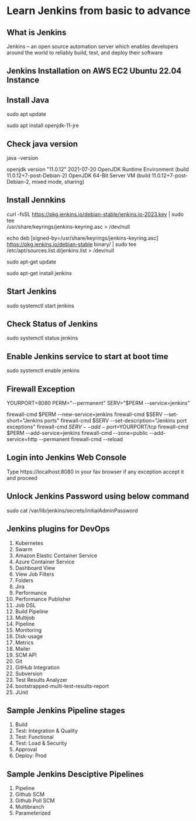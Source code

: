 # Learn Jenkins from basic to advance

## What is Jenkins

Jenkins – an open source automation server which enables developers around the world to reliably build, test, and deploy their software

## Jenkins Installation on AWS EC2 Ubuntu 22.04 Instance

## Install Java

sudo apt update

sudo apt install openjdk-11-jre

## Check java version

java -version

openjdk version "11.0.12" 2021-07-20
OpenJDK Runtime Environment (build 11.0.12+7-post-Debian-2)
OpenJDK 64-Bit Server VM (build 11.0.12+7-post-Debian-2, mixed mode, sharing)

## Install Jennkins

curl -fsSL https://pkg.jenkins.io/debian-stable/jenkins.io-2023.key | sudo tee \
/usr/share/keyrings/jenkins-keyring.asc > /dev/null

echo deb [signed-by=/usr/share/keyrings/jenkins-keyring.asc] \
https://pkg.jenkins.io/debian-stable binary/ | sudo tee \
/etc/apt/sources.list.d/jenkins.list > /dev/null

sudo apt-get update

sudo apt-get install jenkins

## Start Jenkins 

sudo systemctl start jenkins

## Check Status of Jenkins

sudo systemctl status jenkins

## Enable Jenkins service to start at boot time

sudo systemctl enable jenkins

## Firewall Exception

YOURPORT=8080
PERM="--permanent"
SERV="$PERM --service=jenkins"

firewall-cmd $PERM --new-service=jenkins
firewall-cmd $SERV --set-short="Jenkins ports"
firewall-cmd $SERV --set-description="Jenkins port exceptions"
firewall-cmd $SERV --add-port=$YOURPORT/tcp
firewall-cmd $PERM --add-service=jenkins
firewall-cmd --zone=public --add-service=http --permanent
firewall-cmd --reload

## Login into Jenkins Web Console

Type https://localhost:8080 in your fav browser if any exception accept it and proceed

## Unlock Jenkins Password using below command

sudo cat /var/lib/jenkins/secrets/initialAdminPassword

## Jenkins plugins for DevOps

1. Kubernetes
2. Swarm
3. Amazon Elastic Container Service
4. Azure Container Service
5. Dashboard View
6. View Job Filters
7. Folders
8. Jira
9. Performance
10. Performance Publisher
11. Job DSL
12. Build Pipeline
13. Multijob
14. Pipeline
15. Monitoring
16. Disk-usage
17. Metrics
18. Mailer
19. SCM API
20. Git
21. GitHub Integration
22. Subversion
23. Test Results Analyzer
24. bootstrapped-multi-test-results-report
25. JUnit

## Sample Jenkins Pipeline stages

1. Build 
2. Test: Integration & Quality
3. Test: Functional
4. Test: Load & Security
5. Approval
6. Deploy: Prod


## Sample Jenkins Desciptive Pipelines

1. Pipeline
2. Github SCM
3. Github Poll SCM
4. Multibranch 
5. Parameterized 